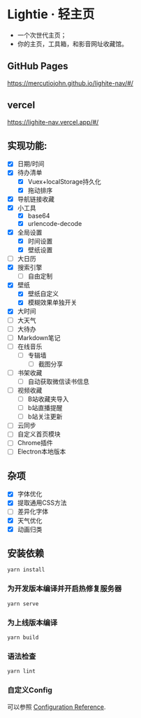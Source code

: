 # Lightie · 轻主页

- 一个次世代主页；
- 你的主页，工具箱，和影音网址收藏馆。



<!-- ## 体验版
https://lightie.mercutio.club -->

## GitHub Pages
https://mercutiojohn.github.io/lighite-nav/#/

## vercel
https://lighite-nav.vercel.app/#/

## 实现功能:

- [x] 日期/时间
- [x] 待办清单
  - [x] Vuex+localStorage持久化
  - [x] 拖动排序
- [x] 导航链接收藏
- [x] 小工具
  - [x] base64
  - [x] urlencode-decode
- [x] 全局设置
  - [x] 时间设置
  - [x] 壁纸设置
- [ ] 大日历
- [x] 搜索引擎
  - [ ] 自由定制
- [x] 壁纸
  - [x] 壁纸自定义
  - [x] 模糊效果单独开关
- [x] 大时间
- [ ] 大天气
- [ ] 大待办
- [ ] Markdown笔记
- [ ] 在线音乐
  - [ ] 专辑墙
    - [ ] 截图分享
- [ ] 书架收藏
  - [ ] 自动获取微信读书信息
- [ ] 视频收藏
  - [ ] B站收藏夹导入
  - [ ] b站直播提醒
  - [ ] b站关注更新
- [ ] 云同步
- [ ] 自定义首页模块
- [ ] Chrome插件
- [ ] Electron本地版本
## 杂项
- [x] 字体优化
- [x] 提取通用CSS方法
- [ ] 差异化字体
- [x] 天气优化
- [x] 动画归类
## 安装依赖
```
yarn install
```

### 为开发版本编译并开启热修复服务器
```
yarn serve
```

### 为上线版本编译
```
yarn build
```

### 语法检查
```
yarn lint
```

### 自定义Config
可以参照 [Configuration Reference](https://cli.vuejs.org/config/).
